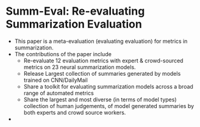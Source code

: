 # Summ-Eval: Re-evaluating Summarization Evaluation

- This paper is a meta-evaluation (evaluating evaluation) for metrics in summarization.
- The contributions of the paper include
  - Re-evaluate 12 evaluation metrics with expert & crowd-sourced metrics on 23 neural summarization models.
  - Release Largest collection of summaries generated by models trained on CNN/DailyMail 
  - Share a toolkit for evaluating summarization models across a broad range of automated metrics
  - Share the largest and most diverse (in terms of model types) collection of human judgements, of model 
  generated summaries by both experts and crowd source workers.
- 
  
